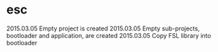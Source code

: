 # esc
2015.03.05 Empty project is created
2015.03.05 Empty sub-projects, bootloader and application, are created
2015.03.05 Copy FSL library into bootloader
